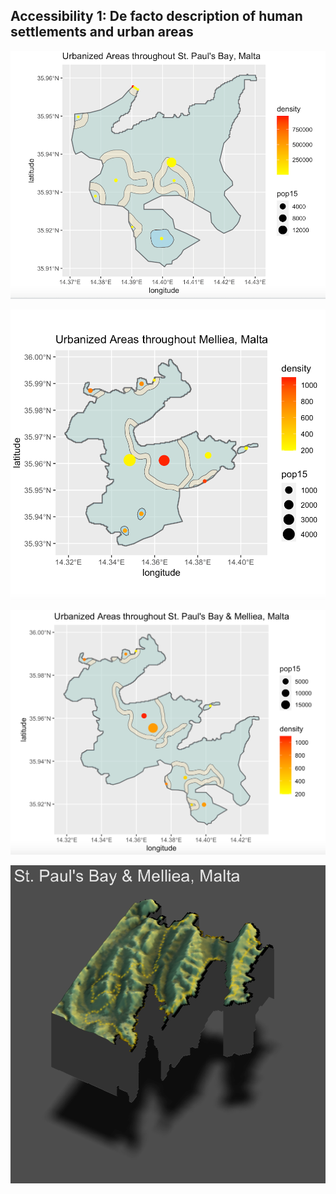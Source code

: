 
## Accessibility 1: De facto description of human settlements and urban areas


![](p5.png)

![](melliea.png)

![](combined.png)

![](finald.png)
